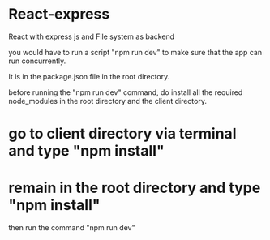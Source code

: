 # React-express
React with express js and File system as backend

you would have to run a script "npm run dev" to make sure that the app can run concurrently.

It is in the package.json file in the root directory.

before running the "npm run dev" command, do install all the required node_modules in the root directory and the client directory.

# go to client directory via terminal and type "npm install"
# remain in the root directory and type "npm install" 

then run the command "npm run dev"

